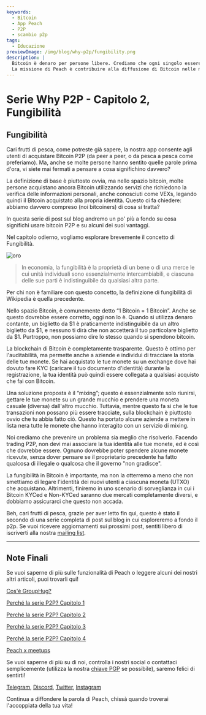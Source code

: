 ```yaml
---
keywords:
  - Bitcoin
  - App Peach
  - P2P
  - scambio p2p
tags:
  - Educazione
previewImage: /img/blog/why-p2p/fungibility.png
description: |
  Bitcoin è denaro per persone libere. Crediamo che ogni singolo essere umano abbia il diritto di scegliere quale denaro utilizzare per conservare la propria ricchezza, il risultato del suo lavoro, del suo tempo e della sua energia.
  La missione di Peach è contribuire alla diffusione di Bitcoin nelle mani delle persone.
---
```


# Serie Why P2P - Capitolo 2, Fungibilità

## Fungibilità

Cari frutti di pesca, come potreste già sapere, la nostra app consente agli utenti di acquistare Bitcoin P2P (da peer a peer, o da pesca a pesca come preferiamo). Ma, anche se molte persone hanno sentito quelle parole prima d'ora, vi siete mai fermati a pensare a cosa significhino davvero?

La definizione di base è piuttosto ovvia, ma nello spazio bitcoin, molte persone acquistano ancora Bitcoin utilizzando servizi che richiedono la verifica delle informazioni personali, anche conosciuti come VEXs, legando quindi il Bitcoin acquistato alla propria identità. Questo ci fa chiedere: abbiamo davvero compreso (noi bitcoiners) di cosa si tratta?

In questa serie di post sul blog andremo un po' più a fondo su cosa significhi usare bitcoin P2P e su alcuni dei suoi vantaggi.

Nel capitolo odierno, vogliamo esplorare brevemente il concetto di Fungibilità.

![oro](/img/blog/why-p2p/fungibility.png)

> In economia, la fungibilità è la proprietà di un bene o di una merce le cui unità individuali sono essenzialmente intercambiabili, e ciascuna delle sue parti è indistinguibile da qualsiasi altra parte.

Per chi non è familiare con questo concetto, la definizione di fungibilità di Wikipedia è quella precedente.

Nello spazio Bitcoin, è comunemente detto “1 Bitcoin = 1 Bitcoin”. Anche se questo dovrebbe essere corretto, oggi non lo è. Quando si utilizza denaro contante, un biglietto da $1 è praticamente indistinguibile da un altro biglietto da $1, e nessuno ti dirà che non accetterà il tuo particolare biglietto da $1. Purtroppo, non possiamo dire lo stesso quando si spendono bitcoin.

La blockchain di Bitcoin è completamente trasparente. Questo è ottimo per l'auditabilità, ma permette anche a aziende e individui di tracciare la storia delle tue monete. Se hai acquistato le tue monete su un exchange dove hai dovuto fare KYC (caricare il tuo documento d'identità) durante la registrazione, la tua identità può quindi essere collegata a qualsiasi acquisto che fai con Bitcoin.

Una soluzione proposta è il “mixing”; questo è essenzialmente solo riunirsi, gettare le tue monete su un grande mucchio e prendere una moneta casuale (diversa) dall'altro mucchio. Tuttavia, mentre questo fa sì che le tue transazioni non possano più essere tracciate, sulla blockchain è piuttosto ovvio che tu abbia fatto ciò. Questo ha portato alcune aziende a mettere in lista nera tutte le monete che hanno interagito con un servizio di mixing.

Noi crediamo che prevenire un problema sia meglio che risolverlo. Facendo trading P2P, non devi mai associare la tua identità alle tue monete, ed è così che dovrebbe essere. Ognuno dovrebbe poter spendere alcune monete ricevute, senza dover pensare se il proprietario precedente ha fatto qualcosa di illegale o qualcosa che il governo "non gradisce".

La fungibilità in Bitcoin è importante, ma non la otterremo a meno che non smettiamo di legare l'identità dei nuovi utenti a ciascuna moneta (UTXO) che acquistano. Altrimenti, finiremo in uno scenario di sorveglianza in cui i Bitcoin KYCed e Non-KYCed saranno due mercati completamente diversi, e dobbiamo assicurarci che questo non accada.

Beh, cari frutti di pesca, grazie per aver letto fin qui, questo è stato il secondo di una serie completa di post sul blog in cui esploreremo a fondo il p2p. Se vuoi ricevere aggiornamenti sui prossimi post, sentiti libero di iscriverti alla nostra [mailing list](https://peachbitcoin.com).

---

## Note Finali

Se vuoi saperne di più sulle funzionalità di Peach o leggere alcuni dei nostri altri articoli, puoi trovarli qui!

[Cos'è GroupHug?](https://peachbitcoin.com/it/blog/group-hug/)

[Perché la serie P2P? Capitolo 1](https://peachbitcoin.com/it/blog/why-p2p-chapter-1/)

[Perché la serie P2P? Capitolo 2](https://peachbitcoin.com/it/blog/why-p2p-chapter-2/)

[Perché la serie P2P? Capitolo 3](https://peachbitcoin.com/it/blog/why-p2p-chapter-3-circular-economies/)

[Perché la serie P2P? Capitolo 4](https://peachbitcoin.com/it/blog/why-p2p-chapter-4-chains-of-trust/)

[Peach x meetups](https://peachbitcoin.com/it/blog/peach-for-meetups/)

Se vuoi saperne di più su di noi, controlla i nostri social o contattaci semplicemente (utilizza la nostra [chiave PGP](https://keys.openpgp.org/vks/v1/by-fingerprint/48339A19645E2E53488E0E5479E1B270FACD1BD2) se possibile), saremo felici di sentirti!

[Telegram](https://t.me/+GkOW1J-ixBBkZWRk), [Discord](https://discord.gg/ypeHz3SW54), [Twitter](https://twitter.com/peachbitcoin), [Instagram](https://instagram.com/peachbitcoin)

Continua a diffondere la parola di Peach, chissà quando troverai l'accoppiata della tua vita!
